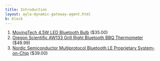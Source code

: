 ```yaml
---
title: Introduction
layout: ayla-dynamic-gateway-agent.html
b: block
---
```


1. [MovingTech 4.5W LED Bluetooth Bulb](https://www.amazon.com/gp/product/B01A5JX7BO) ($35.00)
1. [Oregon Scientific AW133 Grill Right Bluetooth BBQ Thermometer](https://www.amazon.com/Oregon-Scientific-AW133-Bluetooth-%20Thermometer/dp/B00JFSW0AQ) ($49.99)
1. [Nordic Semiconductor Multiprotocol Bluetooth LE Proprietary System-on-Chip](https://www.digikey.com/product-detail/en/nordic-semiconductor-asa/NRF52-%20DK/1490-1053-ND/5773879) ($39.00)